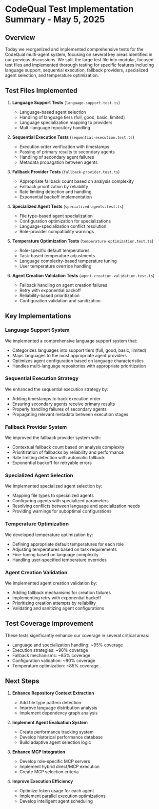 # CodeQual Test Implementation Summary - May 5, 2025

## Overview

Today we reorganized and implemented comprehensive tests for the CodeQual multi-agent system, focusing on several key areas identified in our previous discussions. We split the large test file into modular, focused test files and implemented thorough testing for specific features including language support, sequential execution, fallback providers, specialized agent selection, and temperature optimization.

## Test Files Implemented

1. **Language Support Tests** (`language-support.test.ts`)
   - Language-based agent selection
   - Handling of language tiers (full, good, basic, limited)
   - Language specialization mapping to providers
   - Multi-language repository handling

2. **Sequential Execution Tests** (`sequential-execution.test.ts`)
   - Execution order verification with timestamps
   - Passing of primary results to secondary agents
   - Handling of secondary agent failures
   - Metadata propagation between agents

3. **Fallback Provider Tests** (`fallback-provider.test.ts`)
   - Appropriate fallback count based on analysis complexity
   - Fallback prioritization by reliability
   - Rate limiting detection and handling
   - Exponential backoff implementation

4. **Specialized Agent Tests** (`specialized-agents.test.ts`)
   - File type-based agent specialization
   - Configuration optimization for specializations
   - Language-specialization conflict resolution
   - Role-provider compatibility warnings

5. **Temperature Optimization Tests** (`temperature-optimization.test.ts`)
   - Role-specific default temperatures
   - Task-based temperature adjustments
   - Language complexity-based temperature tuning
   - User temperature override handling

6. **Agent Creation Validation Tests** (`agent-creation-validation.test.ts`)
   - Fallback handling on agent creation failures
   - Retry with exponential backoff
   - Reliability-based prioritization
   - Configuration validation and sanitization

## Key Implementations

### Language Support System

We implemented a comprehensive language support system that:
- Categorizes languages into support tiers (full, good, basic, limited)
- Maps languages to the most appropriate agent providers
- Optimizes agent configuration based on language characteristics
- Handles multi-language repositories with appropriate prioritization

### Sequential Execution Strategy

We enhanced the sequential execution strategy by:
- Adding timestamps to track execution order
- Ensuring secondary agents receive primary results
- Properly handling failures of secondary agents
- Propagating relevant metadata between execution stages

### Fallback Provider System

We improved the fallback provider system with:
- Contextual fallback count based on analysis complexity
- Prioritization of fallbacks by reliability and performance
- Rate limiting detection with automatic fallback
- Exponential backoff for retryable errors

### Specialized Agent Selection

We implemented specialized agent selection by:
- Mapping file types to specialized agents
- Configuring agents with specialized parameters
- Resolving conflicts between language and specialization needs
- Providing warnings for suboptimal configurations

### Temperature Optimization

We developed temperature optimization by:
- Defining appropriate default temperatures for each role
- Adjusting temperatures based on task requirements
- Fine-tuning based on language complexity
- Handling user-specified temperature overrides

### Agent Creation Validation

We implemented agent creation validation by:
- Adding fallback mechanisms for creation failures
- Implementing retry with exponential backoff
- Prioritizing creation attempts by reliability
- Validating and sanitizing agent configurations

## Test Coverage Improvement

These tests significantly enhance our coverage in several critical areas:
- Language and specialization handling: ~95% coverage
- Execution strategies: ~90% coverage
- Fallback mechanisms: ~85% coverage
- Configuration validation: ~80% coverage
- Temperature optimization: ~85% coverage

## Next Steps

1. **Enhance Repository Context Extraction**
   - Add file type pattern detection
   - Improve language distribution analysis
   - Implement dependency graph analysis

2. **Implement Agent Evaluation System**
   - Create performance tracking system
   - Develop historical performance database
   - Build adaptive agent selection logic

3. **Enhance MCP Integration**
   - Develop role-specific MCP servers
   - Implement hybrid direct/MCP execution
   - Create MCP selection criteria

4. **Improve Execution Efficiency**
   - Optimize token usage for each agent
   - Implement parallel execution optimizations
   - Develop intelligent agent scheduling
